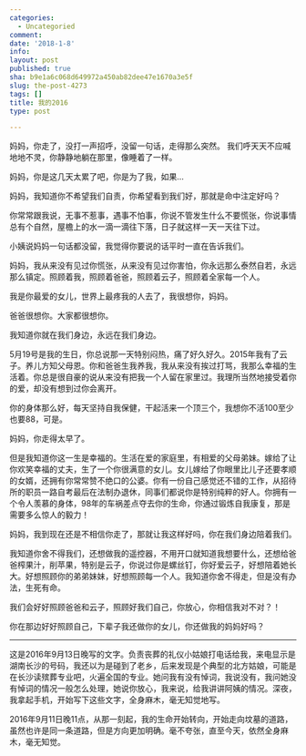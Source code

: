 ```yaml
---
categories:
  - Uncategoried
comment: 
date: '2018-1-8'
info: 
layout: post
published: true
sha: b9e1a6c068d649972a450ab82dee47e1670a3e5f
slug: the-post-4273
tags: []
title: 我的2016
type: post

---
```

妈妈，你走了，没打一声招呼，没留一句话，走得那么突然。
我们呼天天不应喊地地不灵，你静静地躺在那里，像睡着了一样。

妈妈，你是这几天太累了吧，你是为了我，如果…

妈妈，我知道你不希望我们自责，你希望看到我们好，那就是命中注定好吗？

你常常跟我说，无事不惹事，遇事不怕事，你说不管发生什么不要慌张，你说事情总有个自然，屋檐上的水一滴一滴往下落，日子就这样一天一天往下过。

小姨说妈妈一句话都没留，我觉得你要说的话平时一直在告诉我们。

妈妈，我从来没有见过你慌张，从来没有见过你害怕，你永远那么泰然自若，永远那么镇定。照顾着我，照顾着爸爸，照顾着云子，照顾着全家每一个人。

我是你最爱的女儿，世界上最疼我的人去了，我很想你，妈妈。

爸爸很想你。大家都很想你。

我知道你就在我们身边，永远在我们身边。

5月19号是我的生日，你总说那一天特别闷热，痛了好久好久。2015年我有了云子。养儿方知父母恩。你和爸爸生我养我，我从来没有挨过打骂，我那么幸福的生活着。你总是很自豪的说从来没有把我一个人留在家里过。我理所当然地接受着你的爱，却没有想到过你会离开。

你的身体那么好，每天坚持自我保健，干起活来一个顶三个，我想你不活100至少也要88，可是。

妈妈，你走得太早了。

但是我知道你这一生是幸福的。生活在爱的家庭里，有相爱的父母弟妹。嫁给了让你欢笑幸福的丈夫，生了一个你很满意的女儿。女儿嫁给了你眼里比儿子还要孝顺的女婿，还拥有你常常赞不绝口的公婆。你有一份自己感觉还不错的工作，从招待所的职员一路自考最后在法制办退休，同事们都说你是特别纯粹的好人。你拥有一个令人羡慕的身体，98年的车祸差点夺去你的生命，你通过锻炼自我康复，那是需要多么惊人的毅力！

妈妈，我到现在还是不相信你走了，那就让我这样好吗，你在我们身边陪着我们。

我知道你舍不得我们，还想做我的遥控器，不用开口就知道我想要什么，还想给爸爸榨果汁，削苹果，特别是云子，你说过你是螺丝钉，你好爱云子，好想陪着她长大。好想照顾你的弟弟妹妹，好想照顾每一个人。我知道你舍不得走，但是没有办法，生死有命。

我们会好好照顾爸爸和云子，照顾好我们自己，你放心，你相信我对不对？！

你在那边好好照顾自己，下辈子我还做你的女儿，你还做我的妈妈好吗？

--------------------------------------------------------------------------------------------------------
这是2016年9月13日晚写的文字。负责丧葬的礼仪小姑娘打电话给我，来电显示是湖南长沙的号码，我还以为是碰到了老乡，后来发现是个典型的北方姑娘，可能是在长沙读殡葬专业吧，火遍全国的专业。她问我有没有悼词，我说没有，我问她没有悼词的情况一般怎么处理，她说你放心，我来说，给我讲讲阿姨的情况。深夜，我拿起手机，开始写下这些文字，全身麻木，毫无知觉地写。

2016年9月11日晚11点，从那一刻起，我的生命开始转向，开始走向坟墓的道路，虽然也许是同一条道路，但是方向更加明确。毫不夸张，直至今天，依然全身麻木，毫无知觉。
